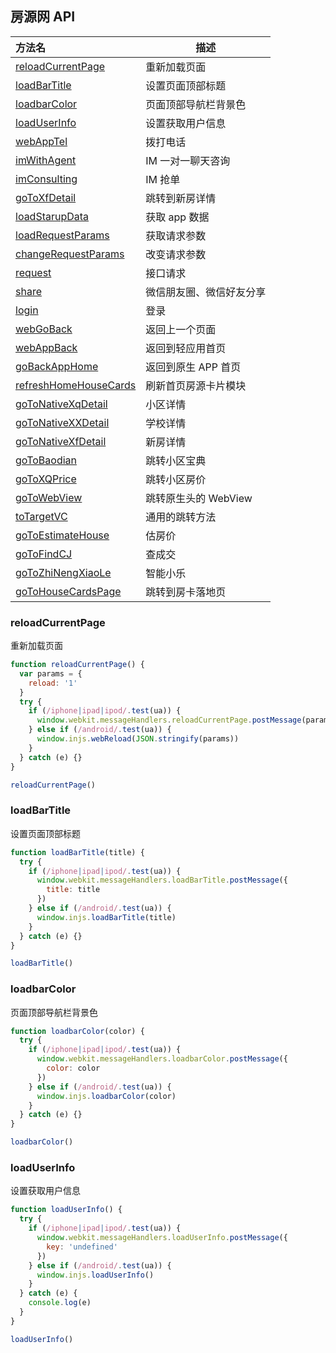 ## 房源网 API

| 方法名                                          | 描述                     |
| :---------------------------------------------- | ------------------------ |
| [reloadCurrentPage](#reloadcurrentpage)         | 重新加载页面             |
| [loadBarTitle](#loadBarTitle)                   | 设置页面顶部标题         |
| [loadbarColor](#loadbarColor)                   | 页面顶部导航栏背景色     |
| [loadUserInfo](#loadUserInfo)                   | 设置获取用户信息         |
| [webAppTel](#webAppTel)                         | 拨打电话                 |
| [imWithAgent](#imWithAgent)                     | IM 一对一聊天咨询        |
| [imConsulting](#imConsulting)                   | IM 抢单                  |
| [goToXfDetail](#goToXfDetail)                   | 跳转到新房详情           |
| [loadStarupData](#loadStarupData)               | 获取 app 数据            |
| [loadRequestParams](#loadRequestParams)         | 获取请求参数             |
| [changeRequestParams](#changeRequestParams)     | 改变请求参数             |
| [request](#request)                             | 接口请求                 |
| [share](#share)                                 | 微信朋友圈、微信好友分享 |
| [login](#login)                                 | 登录                     |
| [webGoBack](#webGoBack)                         | 返回上一个页面           |
| [webAppBack](#webAppBack)                       | 返回到轻应用首页         |
| [goBackAppHome](#goBackAppHome)                 | 返回到原生 APP 首页      |
| [refreshHomeHouseCards](#refreshHomeHouseCards) | 刷新首页房源卡片模块     |
| [goToNativeXqDetail](#goToNativeXqDetail)       | 小区详情                 |
| [goToNativeXXDetail](#goToNativeXXDetail)       | 学校详情                 |
| [goToNativeXfDetail](#goToNativeXfDetail)       | 新房详情                 |
| [goToBaodian](#goToBaodian)                     | 跳转小区宝典             |
| [goToXQPrice](#goToXQPrice)                     | 跳转小区房价             |
| [goToWebView](#goToWebView)                     | 跳转原生头的 WebView     |
| [toTargetVC](#toTargetVC)                       | 通用的跳转方法           |
| [goToEstimateHouse](#goToEstimateHouse)         | 估房价                   |
| [goToFindCJ](#goToFindCJ)                       | 查成交                   |
| [goToZhiNengXiaoLe](#goToZhiNengXiaoLe)         | 智能小乐                 |
| [goToHouseCardsPage](#goToHouseCardsPage)       | 跳转到房卡落地页         |

### reloadCurrentPage

重新加载页面

```javascript
function reloadCurrentPage() {
  var params = {
    reload: '1'
  }
  try {
    if (/iphone|ipad|ipod/.test(ua)) {
      window.webkit.messageHandlers.reloadCurrentPage.postMessage(params)
    } else if (/android/.test(ua)) {
      window.injs.webReload(JSON.stringify(params))
    }
  } catch (e) {}
}

reloadCurrentPage()
```

### loadBarTitle

设置页面顶部标题

```javascript
function loadBarTitle(title) {
  try {
    if (/iphone|ipad|ipod/.test(ua)) {
      window.webkit.messageHandlers.loadBarTitle.postMessage({
        title: title
      })
    } else if (/android/.test(ua)) {
      window.injs.loadBarTitle(title)
    }
  } catch (e) {}
}

loadBarTitle()
```

### loadbarColor

页面顶部导航栏背景色

```javascript
function loadbarColor(color) {
  try {
    if (/iphone|ipad|ipod/.test(ua)) {
      window.webkit.messageHandlers.loadbarColor.postMessage({
        color: color
      })
    } else if (/android/.test(ua)) {
      window.injs.loadbarColor(color)
    }
  } catch (e) {}
}

loadbarColor()
```

### loadUserInfo

设置获取用户信息

```javascript
function loadUserInfo() {
  try {
    if (/iphone|ipad|ipod/.test(ua)) {
      window.webkit.messageHandlers.loadUserInfo.postMessage({
        key: 'undefined'
      })
    } else if (/android/.test(ua)) {
      window.injs.loadUserInfo()
    }
  } catch (e) {
    console.log(e)
  }
}

loadUserInfo()
```
